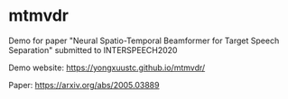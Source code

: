 # mtmvdr
Demo for paper "Neural Spatio-Temporal Beamformer for Target Speech Separation" submitted to INTERSPEECH2020

Demo website: https://yongxuustc.github.io/mtmvdr/

Paper: https://arxiv.org/abs/2005.03889
